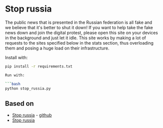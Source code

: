 # Stop russia

The public news that is presented in the Russian federation is all fake and we
believe that it's better to shut it down! If you want to help take the fake
news down and join the digital protest, please open this site on your devices
in the background and just let it idle. This site works by making a lot of
requests to the sites specified below in the stats section, thus overloading
them and posing a huge load on their infrastructure.

Install with:

```bash
pip install -r requirements.txt

Run with:

```bash
python stop_russia.py
```

## Based on

* [Stop russia](https://stoprussia.net.ua/) - [github](https://github.com/SlenkyDev/StopRussia.net.ua)
* [Stop russia](https://stop-russian-desinformation.near.page/)
